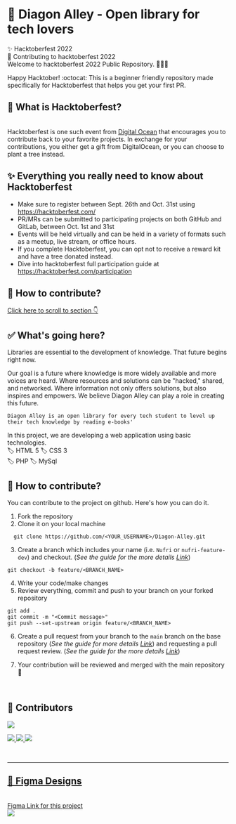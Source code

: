 # 🏫 Diagon Alley - Open library for tech lovers

✨ Hacktoberfest 2022 <br>
🌱 Contributing to hacktoberfest 2022 <br>
Welcome to hacktoberfest 2022 Public Repository. 👨🏻‍💻 <br>

Happy Hacktober! :octocat: This is a beginner friendly repository made specifically for Hacktoberfest that helps you get your first PR.
 </br>

## 🔖 What is Hacktoberfest?

</br>
Hacktoberfest is one such event from <a href="https://hacktoberfest.digitalocean.com/" target="_blank">Digital Ocean</a>
 that encourages you to contribute back to your favorite projects. In exchange for your contributions, you either get a gift from DigitalOcean, or you can choose to plant a tree instead.
</br>

## ✨ Everything you really need to know about Hacktoberfest

- Make sure to register between Sept. 26th and Oct. 31st using <https://hacktoberfest.com/>
- PR/MRs can be submitted to participating projects on both GitHub and GitLab, between Oct. 1st and 31st
- Events will be held virtually and can be held in a variety of formats such as a meetup, live stream, or office hours.
- If you complete Hacktoberfest, you can opt not to receive a reward kit and have a tree donated instead.
- Dive into hacktoberfest full participation guide at <https://hacktoberfest.com/participation>
  </br>
  
## 🤝 How to contribute?

[Click here to scroll to section 👇](#-how-to-contribute-1)
</br>

## ✅ What's going here?

Libraries are essential to the development of knowledge.
That future begins right now.

Our goal is a future where knowledge is more widely available and more voices are heard.
Where resources and solutions can be "hacked," shared, and networked.
Where information not only offers solutions, but also inspires and empowers.
We believe Diagon Alley can play a role in creating this future.
</br>

`Diagon Alley is an open library for every tech student to level up their tech knowledge by reading e-books'`
</br>

In this project, we are developing a web application using basic technologies.</br>
  🏷️ HTML 5
  🏷️ CSS 3  
  🏷️ PHP
  🏷️ MySql

## 🤝 How to contribute?

You can contribute to the project on github. Here's how you can do it.

1. Fork the repository
2. Clone it on your local machine

  ```
    git clone https://github.com/<YOUR_USERNAME>/Diagon-Alley.git
  ```

3. Create a branch which includes your name (i.e. `Nufri` or `nufri-feature-dev`) and checkout. (_See the guide for the more details [Link](https://www.atlassian.com/git/tutorials/comparing-workflows/feature-branch-workflow)_)

  ```
  git checkout -b feature/<BRANCH_NAME>
  ```

4. Write your code/make changes
5. Review everything, commit and push to your branch on your forked repository

  ```
  git add .
  git commit -m "<Commit message>"
  git push --set-upstream origin feature/<BRANCH_NAME>

```

6. Create a pull request from your branch to the `main` branch on the base repository
   (_See the guide for more
   details [Link](https://docs.github.com/en/free-pro-team@latest/github/collaborating-with-issues-and-pull-requests/creating-a-pull-request)_) and requesting a pull request review. (_See the guide for the more details [Link](https://docs.github.com/en/pull-requests/collaborating-with-pull-requests/proposing-changes-to-your-work-with-pull-requests/requesting-a-pull-request-review)_)

7. Your contribution will be reviewed and merged with the main repository 🙌
</br>

## 🌱 Contributors </br>

<a href="https://github.com/MadhushaPrasad/Diagon-Alley/graphs/contributors">
  <img src="https://contrib.rocks/image?repo=MadhushaPrasad/Diagon-Alley" />
</a>
</br>

<a href="https://www.w3.org/html/" target="_blank"> <img src="https://img.icons8.com/color/48/000000/html-5.png"/> </a> <a href="https://www.w3schools.com/css/" target="_blank"> <img src="https://img.icons8.com/color/48/000000/css3.png"/> </a><a href="https://www.php.net/" target="_blank"> <img src="https://img.icons8.com/dusk/64/000000/php-logo.png"/>

</br>
<hr>
<h2>🔖 Figma Designs</h2>
</br>
<a href="https://www.figma.com/file/dz4JS3XBiGzTDGGIQ3PczB/Diagon-Alley?node-id=20%3A782" target="_blank"> Figma Link for this project</a>
</br>
<img src="https://user-images.githubusercontent.com/5544472/196491229-06cb8dfe-215c-481e-a3a5-56eaea008d6f.png">
